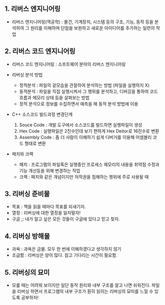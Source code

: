 ## 1. 리버스 엔지니어링
- 리버스 엔지니어링(역공학) : 물건, 기계장치, 시스템 등의 구조, 기능, 동작 등을 분석하여 그 원리를 이해하며 단점을 보완하고 새로운 아이디어를 추가하는 일련의 작업

## 2. 리버스 코드 엔지니어링
- 리버스 코드 엔지니어링 : 소프트웨어 분야의 리버스 엔지니어링

- 리버싱 분석 방법
  - 정적분석 : 파일의 겉모습을 관찰하여 분석하는 방법 (파일을 실행하지 X)
  - 동적분석 : 파일을 직접 실행시켜서 그 행위를 분석하고, 디버깅을 통하여 코드 흐름과 메모리 상태 등을 살펴보는 방법
  - 정적 분석으로 정보를 수집하면서 예측을 해 동적 분석 방법에 이용
- C++ 소스코드 빌드과정 변경단계
  1. Souce Code : 개발 도구에서 소스코드를 빌드하면 실행파일이 생성
  2. Hex Code : 실행파일은 2진수인데 보기 편하게 Hex Deitor로 16진수로 변환
  3. Assembly Code : 좀 더 사람이 이해하기 쉽게 디버거를 이용해 어셈블리 코드 형태로 변환
- 패치와 크랙
  - 패치 : 프로그램의 파일혹은 실행중인 프로세스 메모리의 내용을 취약점 수정과 기능 개선등을 위해 변경하는 작업
  - 크랙 : 패치와 같은 개념이지만 저작권을 침해하는 행위에 주로 사용될 때
 
 ## 3. 리버싱 준비물
 - 목표 : 책을 읽을 때마다 목표를 되새기자. 
 - 열정 : 리버싱에 대한 열정을 잃지말자!
 - 구글 ;: 내가 알고 싶은 모든 것들이 구글에 있다고 믿고 찾자. 
 
 ## 4. 리버싱 방해물
  - 과욕 : 과욕은 금물. 모두 한 번에 이해하겠다고 생각하지 않기
  - 조급함 : 리버싱은 양이 많다. 참고 기다리는 시간이 필요함. 
 
 ## 5. 리버싱의 묘미
 - 모를 때는 어려워 보이지만 일단 동작 원리와 내부 구조를 알고 나면 쉬워진다. 파일을 리버싱 하면서 프로그램의 내부 구조가 훤히 읽히는 리버싱의 묘미를 느낄 수 있도록 공부하자!
 
